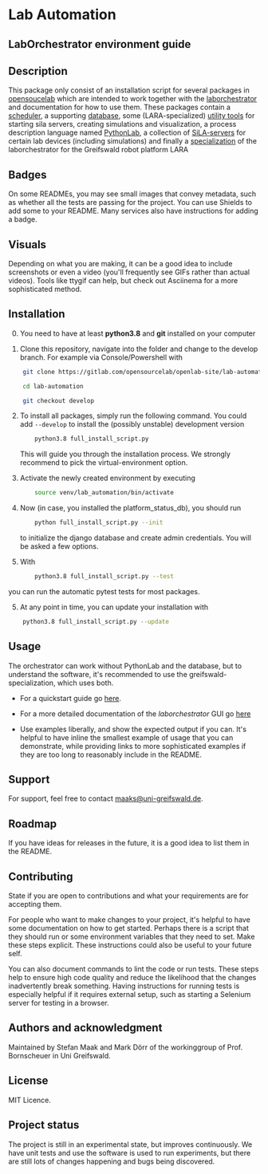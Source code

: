 # Lab Automation



## LabOrchestrator environment guide

## Description
This package only consist of an installation script for several packages
in [opensoucelab](https://gitlab.com/opensourcelab/) which are intended to work
together with the [laborchestrator](https://gitlab.com/opensourcelab/laborchestrator) and documentation for how to use them. 
These packages contain a [scheduler](https://gitlab.com/opensourcelab/pythonlabscheduler),
a supporting [database](https://gitlab.com/StefanMa/platform_status_db),
some (LARA-specialized) [utility tools](https://gitlab.com/StefanMa/lara-tools) for starting sila servers, creating simulations and visualization,
a process description language named [PythonLab](https://gitlab.com/opensourcelab/pythonLab),
a collection of [SiLA-servers](https://gitlab.com/opensourcelab/devices) for certain lab devices (including simulations)
and finally a [specialization](https://gitlab.com/lara-uni-greifswald/lara-processes) of the laborchestrator for the Greifswald robot platform LARA

## Badges
On some READMEs, you may see small images that convey metadata, such as whether all the tests are passing for the project. You can use Shields to add some to your README. Many services also have instructions for adding a badge.

## Visuals
Depending on what you are making, it can be a good idea to include screenshots or even a video (you'll frequently see GIFs rather than actual videos). Tools like ttygif can help, but check out Asciinema for a more sophisticated method.

## Installation
0.  You need to have at least **python3.8** and **git** installed on your computer

1. Clone this repository, navigate into the folder and change to the develop branch. For example via Console/Powershell with
```bash
    git clone https://gitlab.com/opensourcelab/openlab-site/lab-automation.git
```
```bash
    cd lab-automation
```
```bash
    git checkout develop
```

2.  To install all packages, simply run the following command. You could add      `--develop` to install the (possibly unstable) development version

    ```bash
        python3.8 full_install_script.py
    ```

    This will guide you through the installation process. We strongly recommend to pick the virtual-environment option. 

3. Activate the newly created environment by executing

    ```bash
        source venv/lab_automation/bin/activate
    ``` 

4. Now (in case, you installed the platform_status_db), you should run 

    ```bash
        python full_install_script.py --init
    ``` 

    to initialize the django database and create admin  credentials. You will be asked a few options.
5. With 

    ```bash
        python3.8 full_install_script.py --test
    ```

you can run the automatic pytest tests for most packages.

5. At any point in time, you can update your installation with 

```bash
    python3.8 full_install_script.py --update
```

## Usage

The orchestrator can work without PythonLab and the database,
but to understand the software, it's recommended to use the greifswald-specialization, which uses both.

 - For a quickstart guide go [here](/docs/quickstart.md).

 - For a more detailed documentation of the _laborchestrator_ GUI go [here](/docs/usage.rst)

 - Use examples liberally, and show the expected output if you can. It's helpful to have inline the smallest example of usage that you can demonstrate, while providing links to more sophisticated examples if they are too long to reasonably include in the README.

## Support
For support, feel free to contact maaks@uni-greifswald.de. 

## Roadmap
If you have ideas for releases in the future, it is a good idea to list them in the README.

## Contributing
State if you are open to contributions and what your requirements are for accepting them.

For people who want to make changes to your project, it's helpful to have some documentation on how to get started. Perhaps there is a script that they should run or some environment variables that they need to set. Make these steps explicit. These instructions could also be useful to your future self.

You can also document commands to lint the code or run tests. These steps help to ensure high code quality and reduce the likelihood that the changes inadvertently break something. Having instructions for running tests is especially helpful if it requires external setup, such as starting a Selenium server for testing in a browser.

## Authors and acknowledgment
Maintained by Stefan Maak and Mark Dörr of the workinggroup of Prof. Bornscheuer in Uni Greifswald.

## License
MIT Licence.

## Project status
The project is still in an experimental state, but improves continuously.
We have unit tests and use the software is used to run experiments, 
but there are still lots of changes happening and bugs being discovered. 
